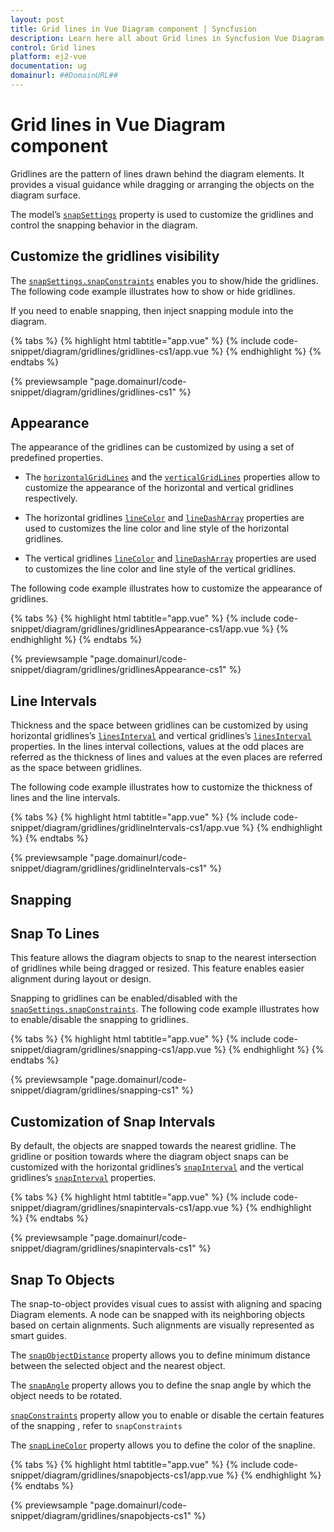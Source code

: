 ```yaml
---
layout: post
title: Grid lines in Vue Diagram component | Syncfusion
description: Learn here all about Grid lines in Syncfusion Vue Diagram component of Syncfusion Essential JS 2 and more.
control: Grid lines 
platform: ej2-vue
documentation: ug
domainurl: ##DomainURL##
---
```


# Grid lines in Vue Diagram component

Gridlines are the pattern of lines drawn behind the diagram elements. It provides a visual guidance while dragging or arranging the objects on the diagram surface.

The model’s [`snapSettings`](https://ej2.syncfusion.com/vue/documentation/api/diagram#snapsettings-SnapSettingsModel) property is used to customize the gridlines and control the snapping behavior in the diagram.

## Customize the gridlines visibility

The [`snapSettings.snapConstraints`](https://ej2.syncfusion.com/vue/documentation/api/diagram/snapSettings#constraints-SnapConstraints) enables you to show/hide the gridlines. The following code example illustrates how to show or hide gridlines.

If you need to enable snapping, then inject snapping module into the diagram.

{% tabs %}
{% highlight html tabtitle="app.vue" %}
{% include code-snippet/diagram/gridlines/gridlines-cs1/app.vue %}
{% endhighlight %}
{% endtabs %}
        
{% previewsample "page.domainurl/code-snippet/diagram/gridlines/gridlines-cs1" %}

## Appearance

The appearance of the gridlines can be customized by using a set of predefined properties.

* The [`horizontalGridLines`](https://ej2.syncfusion.com/vue/documentation/api/diagram/snapSettings#horizontalgridlines-GridlinesModel) and the [`verticalGridLines`](https://ej2.syncfusion.com/vue/documentation/api/diagram/snapSettings#verticalgridlines-GridlinesModel) properties allow to customize the appearance of the horizontal and vertical gridlines respectively.

* The horizontal gridlines [`lineColor`](https://ej2.syncfusion.com/vue/documentation/api/diagram/gridlines#linecolor-string) and [`lineDashArray`](https://ej2.syncfusion.com/vue/documentation/api/diagram/gridlines#linedasharray-string) properties are used to customizes the line color and line style of the horizontal gridlines.

* The vertical gridlines [`lineColor`](https://ej2.syncfusion.com/vue/documentation/api/diagram/gridlines#linecolor-string) and [`lineDashArray`](https://ej2.syncfusion.com/vue/documentation/api/diagram/gridlines#linedasharray-string) properties are used to customizes the line color and line style of the vertical gridlines.

The following code example illustrates how to customize the appearance of gridlines.

{% tabs %}
{% highlight html tabtitle="app.vue" %}
{% include code-snippet/diagram/gridlines/gridlinesAppearance-cs1/app.vue %}
{% endhighlight %}
{% endtabs %}
        
{% previewsample "page.domainurl/code-snippet/diagram/gridlines/gridlinesAppearance-cs1" %}

## Line Intervals

Thickness and the space between gridlines can be customized by using horizontal gridlines’s [`linesInterval`](https://ej2.syncfusion.com/vue/documentation/api/diagram/gridlines#lineintervals-number) and vertical gridlines’s [`linesInterval`](https://ej2.syncfusion.com/vue/documentation/api/diagram/gridlines#lineintervals-number) properties. In the lines interval collections, values at the odd places are referred as the thickness of lines and values at the even places are referred as the space between gridlines.

The following code example illustrates how to customize the thickness of lines and the line intervals.

{% tabs %}
{% highlight html tabtitle="app.vue" %}
{% include code-snippet/diagram/gridlines/gridlineIntervals-cs1/app.vue %}
{% endhighlight %}
{% endtabs %}
        
{% previewsample "page.domainurl/code-snippet/diagram/gridlines/gridlineIntervals-cs1" %}

## Snapping

## Snap To Lines

This feature allows the diagram objects to snap to the nearest intersection of gridlines while being dragged or resized. This feature enables easier alignment during layout or design.

Snapping to gridlines can be enabled/disabled with the [`snapSettings.snapConstraints`](https://ej2.syncfusion.com/vue/documentation/api/diagram/snapSettings#constraints-SnapConstraints). The following code example illustrates how to enable/disable the snapping to gridlines.

{% tabs %}
{% highlight html tabtitle="app.vue" %}
{% include code-snippet/diagram/gridlines/snapping-cs1/app.vue %}
{% endhighlight %}
{% endtabs %}
        
{% previewsample "page.domainurl/code-snippet/diagram/gridlines/snapping-cs1" %}

## Customization of Snap Intervals

By default, the objects are snapped towards the nearest gridline. The gridline or position towards where the diagram object snaps can be customized with the horizontal gridlines’s [`snapInterval`](https://ej2.syncfusion.com/vue/documentation/api/diagram/gridlines#snapintervals-number) and the vertical gridlines’s [`snapInterval`](https://ej2.syncfusion.com/vue/documentation/api/diagram/gridlines#snapintervals-number) properties.

{% tabs %}
{% highlight html tabtitle="app.vue" %}
{% include code-snippet/diagram/gridlines/snapintervals-cs1/app.vue %}
{% endhighlight %}
{% endtabs %}
        
{% previewsample "page.domainurl/code-snippet/diagram/gridlines/snapintervals-cs1" %}

## Snap To Objects

The snap-to-object provides visual cues to assist with aligning and spacing Diagram elements. A node can be snapped with its neighboring objects based on certain alignments. Such alignments are visually represented as smart guides.

The [`snapObjectDistance`](https://ej2.syncfusion.com/vue/documentation/api/diagram/snapSettings/#snapobjectdistance) property allows you to define minimum distance between the selected object and the nearest object.

The [`snapAngle`](https://ej2.syncfusion.com/vue/documentation/api/diagram/snapSettings/#snapangle) property allows you to define the snap angle by which the object needs to be rotated.

[`snapConstraints`](https://ej2.syncfusion.com/vue/documentation/api/diagram/snapSettings/#constraints) property allow you to enable or disable the certain features of the snapping , refer to `snapConstraints`

The [`snapLineColor`](https://ej2.syncfusion.com/vue/documentation/api/diagram/snapSettings/#snaplinecolor) property allows you to define the color of the snapline.

{% tabs %}
{% highlight html tabtitle="app.vue" %}
{% include code-snippet/diagram/gridlines/snapobjects-cs1/app.vue %}
{% endhighlight %}
{% endtabs %}
        
{% previewsample "page.domainurl/code-snippet/diagram/gridlines/snapobjects-cs1" %}